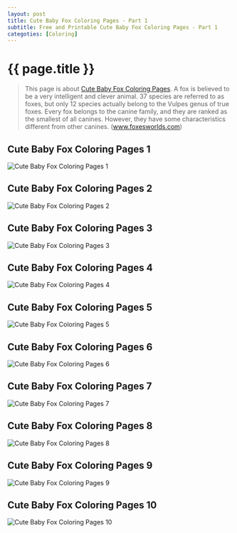 ```yaml
---
layout: post
title: Cute Baby Fox Coloring Pages - Part 1
subtitle: Free and Printable Cute Baby Fox Coloring Pages - Part 1
categoties: [Coloring]
---
```

{{ page.title }}
================
> This page is about [Cute Baby Fox Coloring Pages](https://hoanghabelle.github.io/). A fox is believed to be a very intelligent and clever animal. 37 species are referred to as foxes, but only 12 species actually belong to the Vulpes genus of true foxes. Every fox belongs to the canine family, and they are ranked as the smallest of all canines. However, they have some characteristics different from other canines. (www.foxesworlds.com)

## Cute Baby Fox Coloring Pages 1
![Cute Baby Fox Coloring Pages 1](https://hoanghabelle.github.io/img/Cute-Baby-Fox-Coloring-Pages%20(1).jpg "Cute Baby Fox Coloring Pages 1")

## Cute Baby Fox Coloring Pages 2
![Cute Baby Fox Coloring Pages 2](https://hoanghabelle.github.io/img/Cute-Baby-Fox-Coloring-Pages%20(2).jpg "Cute Baby Fox Coloring Pages 2")

## Cute Baby Fox Coloring Pages 3
![Cute Baby Fox Coloring Pages 3](https://hoanghabelle.github.io/img/Cute-Baby-Fox-Coloring-Pages%20(3).jpg "Cute Baby Fox Coloring Pages 3")

## Cute Baby Fox Coloring Pages 4
![Cute Baby Fox Coloring Pages 4](https://hoanghabelle.github.io/img/Cute-Baby-Fox-Coloring-Pages%20(4).jpg "Cute Baby Fox Coloring Pages 4")

<script async src="//pagead2.googlesyndication.com/pagead/js/adsbygoogle.js"></script><ins class="adsbygoogle" style="display:block" data-ad-format="fluid" data-ad-layout-key="-8i+1w-dq+e9+ft" data-ad-client="ca-pub-6753140515841889" data-ad-slot="6190446671"></ins> <script> (adsbygoogle = window.adsbygoogle || []).push({}); </script>

## Cute Baby Fox Coloring Pages 5
![Cute Baby Fox Coloring Pages 5](https://hoanghabelle.github.io/img/Cute-Baby-Fox-Coloring-Pages%20(5).jpg "Cute Baby Fox Coloring Pages 5")

## Cute Baby Fox Coloring Pages 6
![Cute Baby Fox Coloring Pages 6](https://hoanghabelle.github.io/img/Cute-Baby-Fox-Coloring-Pages%20(6).jpg "Cute Baby Fox Coloring Pages 6")

## Cute Baby Fox Coloring Pages 7
![Cute Baby Fox Coloring Pages 7](https://hoanghabelle.github.io/img/Cute-Baby-Fox-Coloring-Pages%20(7).jpg "Cute Baby Fox Coloring Pages 7")

## Cute Baby Fox Coloring Pages 8
![Cute Baby Fox Coloring Pages 8](https://hoanghabelle.github.io/img/Cute-Baby-Fox-Coloring-Pages%20(8).jpg "Cute Baby Fox Coloring Pages 8")

<script async src="//pagead2.googlesyndication.com/pagead/js/adsbygoogle.js"></script><ins class="adsbygoogle" style="display:block" data-ad-format="fluid" data-ad-layout-key="-8i+1w-dq+e9+ft" data-ad-client="ca-pub-6753140515841889" data-ad-slot="6190446671"></ins> <script> (adsbygoogle = window.adsbygoogle || []).push({}); </script>

## Cute Baby Fox Coloring Pages 9
![Cute Baby Fox Coloring Pages 9](https://hoanghabelle.github.io/img/Cute-Baby-Fox-Coloring-Pages%20(9).jpg "Cute Baby Fox Coloring Pages 9")

## Cute Baby Fox Coloring Pages 10
![Cute Baby Fox Coloring Pages 10](https://hoanghabelle.github.io/img/Cute-Baby-Fox-Coloring-Pages%20(10).jpg "Cute Baby Fox Coloring Pages 10")

